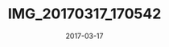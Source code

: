 ---
date: 2017-03-17
slug: IMG_20170317_170542
title: IMG_20170317_170542
image:
  ModifyDate: '2017:03:17 17:05:41'
  GPSInfo: 830
  Model: Pixel XL
  ImageWidth: 2592
  YCbCrPositioning: 1
  ResolutionUnit: 2
  ImageHeight: 1944
  YResolution: 72
  Orientation: 1
  Software: marlin-user 7.1.1 NOF27B 3687361 release-keys
  ExifOffset: 268
  XResolution: 72
  Make: Google
  path: /life/IMG_20170317_170542.jpg
  name: IMG_20170317_170542
  thumb_path: /life/thumb_IMG_20170317_170542.jpg
thumbnail:
  YResolution: 72
  Compression: 6
  ResolutionUnit: 2
  XResolution: 72
exif:
  ColorSpace: 1
  FNumber: 2
  CreateDate: '2017:03:17 17:05:41'
  FocalLength: 4.67
  ApertureValue: 2
  ExposureMode: 0
  SubSecTimeDigitized: '684857'
  ExifImageHeight: 1944
  FocalLengthIn35mmFormat: 26
  SceneCaptureType: 0
  SceneType: !<tag:yaml.org,2002:binary> AA==
  SubSecTimeOriginal: '684857'
  ExposureProgram: 0
  WhiteBalance: 0
  ExifImageWidth: 2592
  SubSecTime: '684857'
  ShutterSpeedValue: 5.906
  MeteringMode: 0
  DateTimeOriginal: '2017:03:17 17:05:41'
  ComponentsConfiguration: !<tag:yaml.org,2002:binary> AQIDAA==
  ExifVersion: !<tag:yaml.org,2002:binary> MDIyMA==
  Flash: 16
  InteropOffset: 800
  ExposureCompensation: 0
  BrightnessValue: 0
  ISO: 296
  SensingMethod: 0
  FlashpixVersion: !<tag:yaml.org,2002:binary> MDEwMA==
  MakerNote: !<tag:yaml.org,2002:binary> Y29tLmdvb2dsZS5hbmRyb2lkLkdvb2dsZUNhbWVyYSA0LjMuMDE2LjE0NzU0ODY5Ng==
  ExposureTime: 0.016666666666666666
gps:
  GPSLongitude:
    - 151
    - 17
    - 2
  GPSLatitudeRef: S
  GPSDateStamp: '2017:03:17'
  GPSTimeStamp:
    - 6
    - 5
    - 42
  GPSAltitudeRef: 0
  GPSLongitudeRef: E
  GPSLatitude:
    - 33
    - 47
    - 58.91
interoperability:
  InteropIndex: R98
  InteropVersion: !<tag:yaml.org,2002:binary> MDEwMA==
makernote:
  error: >-
    Unable to extract Makernote information as it is in an unsupported or
    unrecognized format.

---